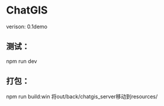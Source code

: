 # ChatGIS
verison: 0.1demo

## 测试：
npm run dev

## 打包：
npm run build:win
将out/back/chatgis_server移动到resources/